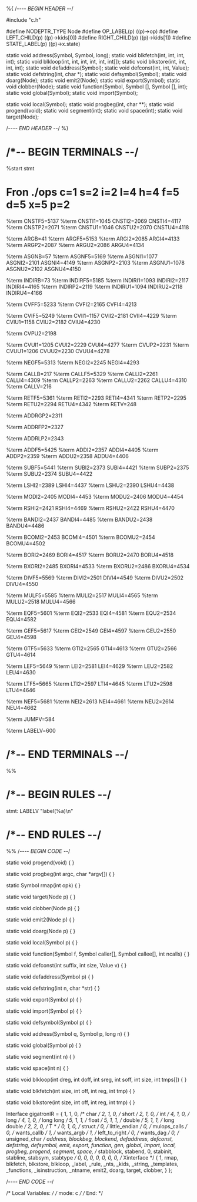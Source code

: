 %{
/*---- BEGIN HEADER --*/
  
#include "c.h"
  
#define NODEPTR_TYPE Node
#define OP_LABEL(p) ((p)->op)
#define LEFT_CHILD(p) ((p)->kids[0])
#define RIGHT_CHILD(p) ((p)->kids[1])
#define STATE_LABEL(p) ((p)->x.state)

static void address(Symbol, Symbol, long);
static void blkfetch(int, int, int, int);
static void blkloop(int, int, int, int, int, int[]);
static void blkstore(int, int, int, int);
static void defaddress(Symbol);
static void defconst(int, int, Value);
static void defstring(int, char *);
static void defsymbol(Symbol);
static void doarg(Node);
static void emit2(Node);
static void export(Symbol);
static void clobber(Node);
static void function(Symbol, Symbol [], Symbol [], int);
static void global(Symbol);
static void import(Symbol);

static void local(Symbol);
static void progbeg(int, char **);
static void progend(void);
static void segment(int);
static void space(int);
static void target(Node);

/*---- END HEADER --*/
%}
# /*-- BEGIN TERMINALS --/

%start stmt

# Fron ./ops c=1 s=2 i=2 l=4 h=4 f=5 d=5 x=5 p=2
   
%term CNSTF5=5137
%term CNSTI1=1045 CNSTI2=2069 CNSTI4=4117
%term CNSTP2=2071
%term CNSTU1=1046 CNSTU2=2070 CNSTU4=4118

%term ARGB=41
%term ARGF5=5153
%term ARGI2=2085 ARGI4=4133
%term ARGP2=2087
%term ARGU2=2086 ARGU4=4134

%term ASGNB=57
%term ASGNF5=5169
%term ASGNI1=1077 ASGNI2=2101 ASGNI4=4149
%term ASGNP2=2103
%term ASGNU1=1078 ASGNU2=2102 ASGNU4=4150

%term INDIRB=73
%term INDIRF5=5185
%term INDIRI1=1093 INDIRI2=2117 INDIRI4=4165
%term INDIRP2=2119
%term INDIRU1=1094 INDIRU2=2118 INDIRU4=4166

%term CVFF5=5233
%term CVFI2=2165 CVFI4=4213

%term CVIF5=5249
%term CVII1=1157 CVII2=2181 CVII4=4229
%term CVIU1=1158 CVIU2=2182 CVIU4=4230

%term CVPU2=2198

%term CVUI1=1205 CVUI2=2229 CVUI4=4277
%term CVUP2=2231
%term CVUU1=1206 CVUU2=2230 CVUU4=4278

%term NEGF5=5313
%term NEGI2=2245 NEGI4=4293

%term CALLB=217
%term CALLF5=5329
%term CALLI2=2261 CALLI4=4309
%term CALLP2=2263
%term CALLU2=2262 CALLU4=4310
%term CALLV=216

%term RETF5=5361
%term RETI2=2293 RETI4=4341
%term RETP2=2295
%term RETU2=2294 RETU4=4342
%term RETV=248

%term ADDRGP2=2311

%term ADDRFP2=2327

%term ADDRLP2=2343

%term ADDF5=5425
%term ADDI2=2357 ADDI4=4405
%term ADDP2=2359
%term ADDU2=2358 ADDU4=4406

%term SUBF5=5441
%term SUBI2=2373 SUBI4=4421
%term SUBP2=2375
%term SUBU2=2374 SUBU4=4422

%term LSHI2=2389 LSHI4=4437
%term LSHU2=2390 LSHU4=4438

%term MODI2=2405 MODI4=4453
%term MODU2=2406 MODU4=4454

%term RSHI2=2421 RSHI4=4469
%term RSHU2=2422 RSHU4=4470

%term BANDI2=2437 BANDI4=4485
%term BANDU2=2438 BANDU4=4486

%term BCOMI2=2453 BCOMI4=4501
%term BCOMU2=2454 BCOMU4=4502

%term BORI2=2469 BORI4=4517
%term BORU2=2470 BORU4=4518

%term BXORI2=2485 BXORI4=4533
%term BXORU2=2486 BXORU4=4534

%term DIVF5=5569
%term DIVI2=2501 DIVI4=4549
%term DIVU2=2502 DIVU4=4550

%term MULF5=5585
%term MULI2=2517 MULI4=4565
%term MULU2=2518 MULU4=4566

%term EQF5=5601
%term EQI2=2533 EQI4=4581
%term EQU2=2534 EQU4=4582

%term GEF5=5617
%term GEI2=2549 GEI4=4597
%term GEU2=2550 GEU4=4598

%term GTF5=5633
%term GTI2=2565 GTI4=4613
%term GTU2=2566 GTU4=4614

%term LEF5=5649
%term LEI2=2581 LEI4=4629
%term LEU2=2582 LEU4=4630

%term LTF5=5665
%term LTI2=2597 LTI4=4645
%term LTU2=2598 LTU4=4646

%term NEF5=5681
%term NEI2=2613 NEI4=4661
%term NEU2=2614 NEU4=4662

%term JUMPV=584

%term LABELV=600

# /*-- END TERMINALS --/
%%
# /*-- BEGIN RULES --/


stmt: LABELV "label(%a)\n"


# /*-- END RULES --/
%%
/*---- BEGIN CODE --*/


static void progend(void)
{
}

static void progbeg(int argc, char *argv[])
{
}

static Symbol rmap(int opk)
{
}

static void target(Node p)
{
}

static void clobber(Node p)
{
}

static void emit2(Node p)
{
}

static void doarg(Node p)
{
}

static void local(Symbol p)
{
}

static void function(Symbol f, Symbol caller[], Symbol callee[], int ncalls)
{
}

static void defconst(int suffix, int size, Value v)
{
}

static void defaddress(Symbol p)
{
}

static void defstring(int n, char *str)
{
}

static void export(Symbol p)
{
}

static void import(Symbol p)
{
}

static void defsymbol(Symbol p)
{
}

static void address(Symbol q, Symbol p, long n)
{
}

static void global(Symbol p)
{
}

static void segment(int n)
{
}

static void space(int n)
{
}

static void blkloop(int dreg, int doff, int sreg,
                    int soff, int size, int tmps[])
{
}

static void blkfetch(int size, int off, int reg, int tmp)
{
}

static void blkstore(int size, int off, int reg, int tmp)
{
}


Interface gigatronIR = {
        1, 1, 0,  /* char */
        2, 1, 0,  /* short */
        2, 1, 0,  /* int */
        4, 1, 0,  /* long */
        4, 1, 0,  /* long long */
        5, 1, 1,  /* float */
        5, 1, 1,  /* double */
        5, 1, 1,  /* long double */
        2, 2, 0,  /* T * */
        0, 1, 0,  /* struct */
        0,        /* little_endian */
        0,        /* mulops_calls */
        0,        /* wants_callb */
        1,        /* wants_argb */
        1,        /* left_to_right */
        0,        /* wants_dag */
        0,        /* unsigned_char */
        address,
        blockbeg,
        blockend,
        defaddress,
        defconst,
        defstring,
        defsymbol,
        emit,
        export,
        function,
        gen,
        global,
        import,
        local,
        progbeg,
        progend,
        segment,
        space,
        /* stabblock, stabend, 0, stabinit, stabline, stabsym, stabtype */
        0, 0, 0, 0, 0, 0, 0,
        /* Xinterface */
        { 1,
          rmap,
          blkfetch, blkstore, blkloop,
          _label,
          _rule,
          _nts,
          _kids,
          _string,
          _templates,
          _functions,
          _isinstruction,
          _ntname,
          emit2,
          doarg,
          target,
          clobber,
        }
};

/*---- END CODE --*/

/* Local Variables:  */
/* mode: c           */
/* End:              */
